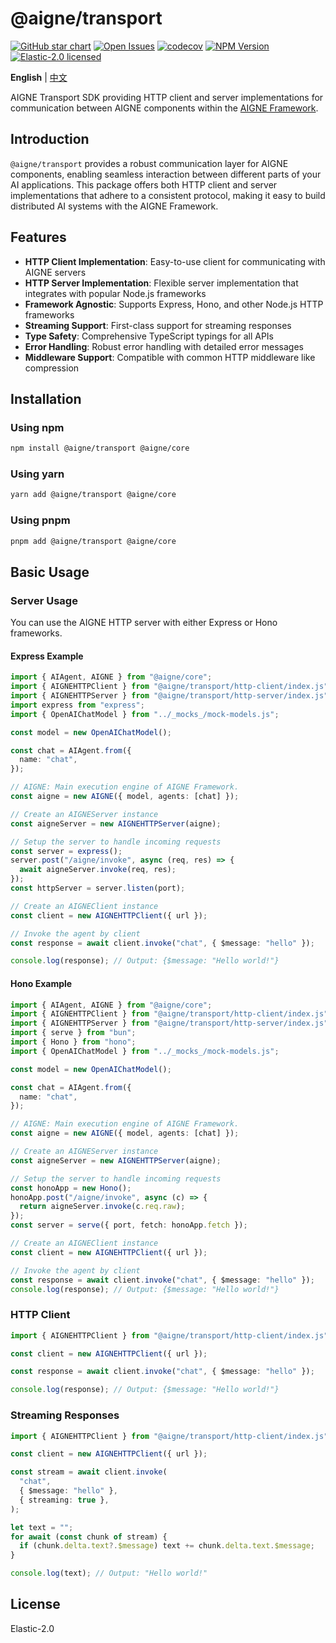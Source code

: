 # @aigne/transport

[![GitHub star chart](https://img.shields.io/github/stars/AIGNE-io/aigne-framework?style=flat-square)](https://star-history.com/#AIGNE-io/aigne-framework)
[![Open Issues](https://img.shields.io/github/issues-raw/AIGNE-io/aigne-framework?style=flat-square)](https://github.com/AIGNE-io/aigne-framework/issues)
[![codecov](https://codecov.io/gh/AIGNE-io/aigne-framework/graph/badge.svg?token=DO07834RQL)](https://codecov.io/gh/AIGNE-io/aigne-framework)
[![NPM Version](https://img.shields.io/npm/v/@aigne/transport)](https://www.npmjs.com/package/@aigne/transport)
[![Elastic-2.0 licensed](https://img.shields.io/npm/l/@aigne/transport)](https://github.com/AIGNE-io/aigne-framework/blob/main/LICENSE.md)

**English** | [中文](README.zh.md)

AIGNE Transport SDK providing HTTP client and server implementations for communication between AIGNE components within the [AIGNE Framework](https://github.com/AIGNE-io/aigne-framework).

## Introduction

`@aigne/transport` provides a robust communication layer for AIGNE components, enabling seamless interaction between different parts of your AI applications. This package offers both HTTP client and server implementations that adhere to a consistent protocol, making it easy to build distributed AI systems with the AIGNE Framework.

## Features

* **HTTP Client Implementation**: Easy-to-use client for communicating with AIGNE servers
* **HTTP Server Implementation**: Flexible server implementation that integrates with popular Node.js frameworks
* **Framework Agnostic**: Supports Express, Hono, and other Node.js HTTP frameworks
* **Streaming Support**: First-class support for streaming responses
* **Type Safety**: Comprehensive TypeScript typings for all APIs
* **Error Handling**: Robust error handling with detailed error messages
* **Middleware Support**: Compatible with common HTTP middleware like compression

## Installation

### Using npm

```bash
npm install @aigne/transport @aigne/core
```

### Using yarn

```bash
yarn add @aigne/transport @aigne/core
```

### Using pnpm

```bash
pnpm add @aigne/transport @aigne/core
```

## Basic Usage

### Server Usage

You can use the AIGNE HTTP server with either Express or Hono frameworks.

#### Express Example

```typescript file="test/http-server/http-server.test.ts" region="example-aigne-server-express"
import { AIAgent, AIGNE } from "@aigne/core";
import { AIGNEHTTPClient } from "@aigne/transport/http-client/index.js";
import { AIGNEHTTPServer } from "@aigne/transport/http-server/index.js";
import express from "express";
import { OpenAIChatModel } from "../_mocks_/mock-models.js";

const model = new OpenAIChatModel();

const chat = AIAgent.from({
  name: "chat",
});

// AIGNE: Main execution engine of AIGNE Framework.
const aigne = new AIGNE({ model, agents: [chat] });

// Create an AIGNEServer instance
const aigneServer = new AIGNEHTTPServer(aigne);

// Setup the server to handle incoming requests
const server = express();
server.post("/aigne/invoke", async (req, res) => {
  await aigneServer.invoke(req, res);
});
const httpServer = server.listen(port);

// Create an AIGNEClient instance
const client = new AIGNEHTTPClient({ url });

// Invoke the agent by client
const response = await client.invoke("chat", { $message: "hello" });

console.log(response); // Output: {$message: "Hello world!"}
```

#### Hono Example

```typescript file="test/http-server/http-server.test.ts" region="example-aigne-server-hono"
import { AIAgent, AIGNE } from "@aigne/core";
import { AIGNEHTTPClient } from "@aigne/transport/http-client/index.js";
import { AIGNEHTTPServer } from "@aigne/transport/http-server/index.js";
import { serve } from "bun";
import { Hono } from "hono";
import { OpenAIChatModel } from "../_mocks_/mock-models.js";

const model = new OpenAIChatModel();

const chat = AIAgent.from({
  name: "chat",
});

// AIGNE: Main execution engine of AIGNE Framework.
const aigne = new AIGNE({ model, agents: [chat] });

// Create an AIGNEServer instance
const aigneServer = new AIGNEHTTPServer(aigne);

// Setup the server to handle incoming requests
const honoApp = new Hono();
honoApp.post("/aigne/invoke", async (c) => {
  return aigneServer.invoke(c.req.raw);
});
const server = serve({ port, fetch: honoApp.fetch });

// Create an AIGNEClient instance
const client = new AIGNEHTTPClient({ url });

// Invoke the agent by client
const response = await client.invoke("chat", { $message: "hello" });
console.log(response); // Output: {$message: "Hello world!"}
```

### HTTP Client

```typescript file="test/http-client/http-client.test.ts" region="example-aigne-client-simple"
import { AIGNEHTTPClient } from "@aigne/transport/http-client/index.js";

const client = new AIGNEHTTPClient({ url });

const response = await client.invoke("chat", { $message: "hello" });

console.log(response); // Output: {$message: "Hello world!"}
```

### Streaming Responses

```typescript file="test/http-client/http-client.test.ts" region="example-aigne-client-streaming"
import { AIGNEHTTPClient } from "@aigne/transport/http-client/index.js";

const client = new AIGNEHTTPClient({ url });

const stream = await client.invoke(
  "chat",
  { $message: "hello" },
  { streaming: true },
);

let text = "";
for await (const chunk of stream) {
  if (chunk.delta.text?.$message) text += chunk.delta.text.$message;
}

console.log(text); // Output: "Hello world!"
```

## License

Elastic-2.0
